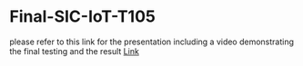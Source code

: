 # Final-SIC-IoT-T105
please refer to this link for the presentation including a video demonstrating the final testing and the result
[Link](https://www.canva.com/design/DAFwdsA7ygU/fjcV2rziaFX5uaOrA1Vohg/edit?utm_content=DAFwdsA7ygU&utm_campaign=designshare&utm_medium=link2&utm_source=sharebutton)
